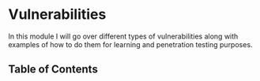 # Vulnerabilities
In this module I will go over different types of vulnerabilities along with examples of how to do them for learning and penetration testing purposes. 

## Table of Contents
